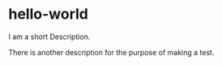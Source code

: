 # hello-world
I am a short Description.

There is another description for the purpose of making a test.
